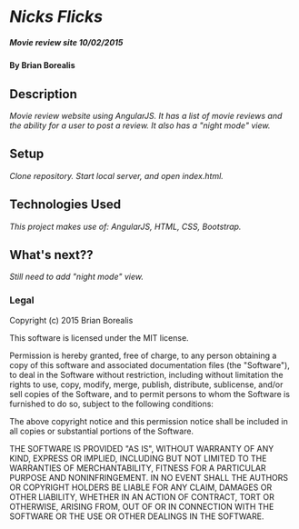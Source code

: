 # _Nicks Flicks_
##### _Movie review site 10/02/2015_

#### By Brian Borealis

## Description

_Movie review website using AngularJS. It has a list of movie reviews and the ability for a user to post a review. It also has a "night mode" view._

## Setup

_Clone repository.  Start local server, and open index.html._  

## Technologies Used

_This project makes use of:
AngularJS, HTML, CSS, Bootstrap._

## What's next??

_Still need to add "night mode" view._

### Legal

Copyright (c) 2015 Brian Borealis

This software is licensed under the MIT license.

Permission is hereby granted, free of charge, to any person obtaining a copy
of this software and associated documentation files (the "Software"), to deal
in the Software without restriction, including without limitation the rights
to use, copy, modify, merge, publish, distribute, sublicense, and/or sell
copies of the Software, and to permit persons to whom the Software is
furnished to do so, subject to the following conditions:

The above copyright notice and this permission notice shall be included in
all copies or substantial portions of the Software.

THE SOFTWARE IS PROVIDED "AS IS", WITHOUT WARRANTY OF ANY KIND, EXPRESS OR
IMPLIED, INCLUDING BUT NOT LIMITED TO THE WARRANTIES OF MERCHANTABILITY,
FITNESS FOR A PARTICULAR PURPOSE AND NONINFRINGEMENT. IN NO EVENT SHALL THE
AUTHORS OR COPYRIGHT HOLDERS BE LIABLE FOR ANY CLAIM, DAMAGES OR OTHER
LIABILITY, WHETHER IN AN ACTION OF CONTRACT, TORT OR OTHERWISE, ARISING FROM,
OUT OF OR IN CONNECTION WITH THE SOFTWARE OR THE USE OR OTHER DEALINGS IN
THE SOFTWARE.
